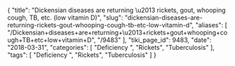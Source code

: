 {
    "title": "Dickensian diseases are returning \u2013 rickets, gout, whooping cough, TB, etc. (low vitamin D)",
    "slug": "dickensian-diseases-are-returning-rickets-gout-whooping-cough-tb-etc-low-vitamin-d",
    "aliases": [
        "/Dickensian+diseases+are+returning+\u2013+rickets+gout+whooping+cough+TB+etc+low+vitamin+D",
        "/9483"
    ],
    "tiki_page_id": 9483,
    "date": "2018-03-31",
    "categories": [
        "Deficiency ",
        "Rickets",
        "Tuberculosis"
    ],
    "tags": [
        "Deficiency ",
        "Rickets",
        "Tuberculosis"
    ]
}